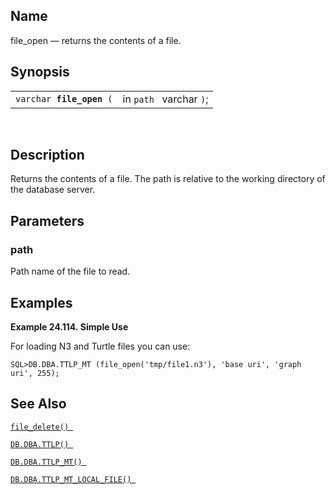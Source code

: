 <div id="fn_file_open" class="refentry">

<div class="titlepage">

</div>

<div class="refnamediv">

## Name

file_open — returns the contents of a file.

</div>

<div class="refsynopsisdiv">

## Synopsis

<div id="fsyn_file_open" class="funcsynopsis">

|                               |                         |
|-------------------------------|-------------------------|
| `varchar `**`file_open`**` (` | in `path ` varchar `)`; |

<div class="funcprototype-spacer">

 

</div>

</div>

</div>

<div id="desc_file_open" class="refsect1">

## Description

Returns the contents of a file. The path is relative to the working
directory of the database server.

</div>

<div id="params_file_open" class="refsect1">

## Parameters

<div id="id88484" class="refsect2">

### path

Path name of the file to read.

</div>

</div>

<div id="examples_file_open" class="refsect1">

## Examples

<div id="ex_file_open" class="example">

**Example 24.114. Simple Use**

<div class="example-contents">

For loading N3 and Turtle files you can use:

``` screen
SQL>DB.DBA.TTLP_MT (file_open('tmp/file1.n3'), 'base uri', 'graph uri', 255);
```

</div>

</div>

  

</div>

<div id="seealso_file_open" class="refsect1">

## See Also

<a href="fn_file_delete.html" class="link" title="file_delete"><code
class="function">file_delete() </code></a>

<a href="fn_ttlp.html" class="link" title="DB.DBA.TTLP"><code
class="function">DB.DBA.TTLP() </code></a>

<a href="fn_ttlp_mt.html" class="link" title="DB.DBA.TTLP_MT"><code
class="function">DB.DBA.TTLP_MT() </code></a>

<a href="fn_ttlp_mt_local_file.html" class="link"
title="DB.DBA.TTLP_MT_LOCAL_FILE"><code
class="function">DB.DBA.TTLP_MT_LOCAL_FILE() </code></a>

</div>

</div>

